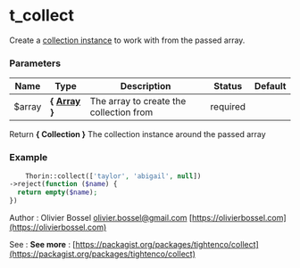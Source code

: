 # t_collect

Create a [collection instance](https://laravel.com/docs/5.7/collections#available-methods) to work with from the passed array.


### Parameters
Name  |  Type  |  Description  |  Status  |  Default
------------  |  ------------  |  ------------  |  ------------  |  ------------
$array  |  **{ [Array](http://php.net/manual/en/language.types.array.php) }**  |  The array to create the collection from  |  required  |

Return **{ Collection }** The collection instance around the passed array

### Example
```php
	Thorin::collect(['taylor', 'abigail', null])
->reject(function ($name) {
  return empty($name);
})
```
Author : Olivier Bossel [olivier.bossel@gmail.com](mailto:olivier.bossel@gmail.com) [https://olivierbossel.com](https://olivierbossel.com)

See : **See more** : [https://packagist.org/packages/tightenco/collect](https://packagist.org/packages/tightenco/collect)